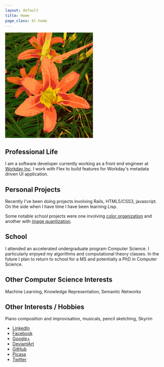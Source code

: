 ```yaml
---
layout: default
title: Home
page_class: bl-home
---
```


![image of a tiger lily flower][tiger_lily]

Professional Life
-----------------

I am a software developer currently working as a front end engineer at [Workday Inc][workday]. I work with Flex to build features for Workday's metadata driven UI application.

Personal Projects
-----------------

Recently I've been doing projects involving Rails, HTML5/CSS3, javascript. On the side when I have time I have been learning Lisp. 

Some notable school projects were one involving [color organization][color_sorter] and another with [image quantization][color_proportion].

School
------

I attended an accelerated undergraduate program Computer Science. I particularly enjoyed my algorithms and computational theory classes. In the future I plan to return to school for a MS and potentially a PhD in Computer Science.

Other Computer Science Interests
--------------------------------

Machine Learning, Knowledge Representation, Semantic Networks

Other Interests / Hobbies
-------------------------

Piano composition and improvisation, musicals, pencil sketching, Skyrim

* [LinkedIn][linkedin]
* [Facebook][facebook]
* [Google+][googleplus]
* [DeviantArt][deviantart]
* [GitHub][github]
* [Picasa][picasa]
* [Twitter][twitter]

[workday]: http://www.workday.com
[color_sorter]: pages/projects/color_sorter.html
[color_proportion]: pages/projects/color_proportion.html
[resume]: pages/resume.html
[tiger_lily]: images/tiger_lily.png

[linkedin]: http://www.linkedin.com/pub/joseph-baker/b/a5a/76
[facebook]: http://www.facebook.com/profile.php?id=727096715
[googleplus]: https://plus.google.com/114434765567690468241
[deviantart]: http://blatherwock.deviantart.com/
[github]: https://github.com/blatherwock
[picasa]: https://picasaweb.google.com/Joseph.Baker31
[twitter]: http://twitter.com/blatherwock
